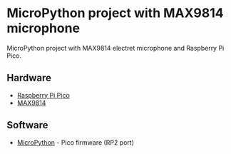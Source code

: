 # MicroPython project with MAX9814 microphone

MicroPython project with MAX9814 electret microphone and Raspberry Pi Pico.

## Hardware

-   [Raspberry Pi Pico](https://www.raspberrypi.com/products/raspberry-pi-pico/)
-   [MAX9814](https://www.adafruit.com/product/1713)

## Software

-   [MicroPython](https://micropython.org/download/RPI_PICO/) - Pico firmware (RP2 port)
